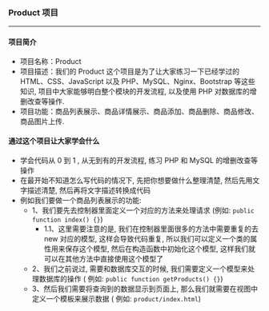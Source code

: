 ### Product 项目

--- 

#### 项目简介

- 项目名称：Product
- 项目描述：我们的 Product 这个项目是为了让大家练习一下已经学过的 HTML、CSS、JavaScript 以及 PHP、MySQL、Nginx、Bootstrap
  等这些知识, 项目中大家能够明白整个模块的开发流程, 以及使用 PHP 对数据库的增删改查等操作.
- 项目功能：商品列表展示、商品详情展示、商品添加、商品删除、商品修改、商品图片上传.

#### 通过这个项目让大家学会什么

- 学会代码从 0 到 1 , 从无到有的开发流程, 练习 PHP 和 MySQL 的增删改查等操作
- 在最开始不知道怎么写代码的情况下, 先把你想要做什么整理清楚, 然后先用文字描述清楚, 然后再将文字描述转换成代码
- 例如我们要做一个商品列表展示的功能:
    - 1、我们要先去控制器里面定义一个对应的方法来处理请求 (例如: `public function index() {}`)
        - 1.1、这里需要注意的是, 我们在控制器里面很多的方法中需要重复的去 new 对应的模型, 这样会导致代码重复,
          所以我们可以定义一个类的属性用来保存这个模型, 然后在构造函数中初始化这个模型, 这样我们就可以在其他方法中直接使用这个模型了
    - 2、我们之前说过, 需要和数据库交互的时候, 我们需要定义一个模型来处理数据库的操作 (
      例如: `public function getProducts() {}`)
    - 3、然后我们需要将查询到的数据显示到页面上, 那么我们就需要在视图中定义一个模板来展示数据 (
      例如: `product/index.html`)